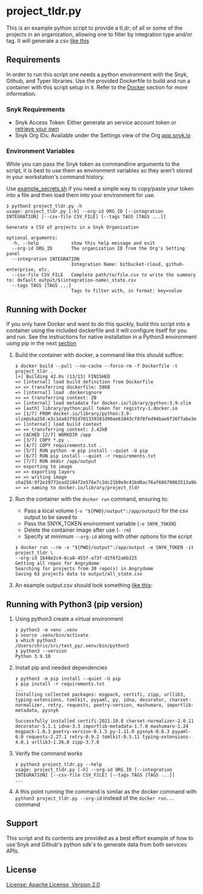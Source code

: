# project_tldr.py

This is an example python script to provide a tl,dr; of all or some of the projects in an organization, allowing one to filter by integration type and/or tag. It will generate a csv [like this](https://gist.github.com/mrzarquon/1bd4df637511f73ddb40d2aae4d3481c)

## Requirements

In order to run this script one needs a python environment with the Snyk, Github, and Typer libraries. Use the provided Dockerfile to build and run a container with this script setup in it. Refer to the [Docker](#user-content-running-with-docker) section for more information.

### Snyk Requirements

- Snyk Access Token: Either generate an service account token or [retrieve your own](https://docs.snyk.io/snyk-api-info/authentication-for-api)
- Snyk Org IDs: Available under the Settings view of the Org [app.snyk.io](https://app.snyk.io/)

### Environment Variables

While you can pass the Snyk token as commandline arguments to the script, it is best to use them as environment variables so they aren't stored in your workstation's command history.

Use [example_secrets.sh](example_secrets.sh) if you need a simple way to copy/paste your token into a file and then load them into your environment for use.

```shell
❯ python3 project_tldr.py -h
usage: project_tldr.py [-h] --org-id ORG_ID [--integration INTEGRATION] [--csv-file CSV_FILE] [--tags TAGS [TAGS ...]]

Generate a CSV of projects in a Snyk Organization

optional arguments:
  -h, --help            show this help message and exit
  --org-id ORG_ID       The organization ID from the Org's Setting panel
  --integration INTEGRATION
                        Integration Name: bitbucket-cloud, github-enterprise, etc.
  --csv-file CSV_FILE   Complete path/to/file.csv to write the summary to: default output/$(integration-name)_state.csv
  --tags TAGS [TAGS ...]
                        Tags to filter with, in format: key=value
```

## Running with Docker

If you only have Docker and want to do this quickly, build this script into a container using the included dockerfile and it will configure itself for you and run. See the instructions for native installation in a Python3 environment using pip in the next [section](#running-with-python3-pip-version)

1. Build the container with docker, a command like this should suffice:

   ```shell
   ❯ docker build --pull --no-cache --force-rm -f Dockerfile -t project_tldr .
   [+] Building 42.0s (13/13) FINISHED
   => [internal] load build definition from Dockerfile
   => => transferring dockerfile: 586B
   => [internal] load .dockerignore
   => => transferring context: 2B
   => [internal] load metadata for docker.io/library/python:3.9-slim
   => [auth] library/python:pull token for registry-1.docker.io
   => [1/7] FROM docker.io/library/python:3.9-slim@sha256:e3c1da82791d701339381d90ae63843cf078fed94bae6f36f7abe3ed3e339218
   => [internal] load build context
   => => transferring context: 2.42kB
   => CACHED [2/7] WORKDIR /app
   => [3/7] COPY *.py .
   => [4/7] COPY requirements.txt .
   => [5/7] RUN python -m pip install --quiet -U pip
   => [6/7] RUN pip install --quiet -r requirements.txt
   => [7/7] RUN mkdir /app/output
   => exporting to image
   => => exporting layers
   => => writing image sha256:9f2e19772ead210472e576e7c2dc21b9e9c41bd0ac76af68679863513a9b4414
   => => naming to docker.io/library/project_tldr

   ```

2. Run the container with the `docker run` command, ensuring to:

   - Pass a local volume (`-v "${PWD}/output":/app/output`) for the csv output to be saved to
   - Pass the SNYK_TOKEN environment variable (`-e SNYK_TOKEN`)
   - Delete the container image after use (`--rm`)
   - Specify at minimum `--org-id` along with other options for the script

   ```shell
   ❯ docker run --rm -v "${PWD}/output":/app/output -e SNYK_TOKEN -it project_tldr \
   --org-id 1b48e2c4-6ca8-455f-a73f-d2f6f2a6b225
   Getting all repos for Angrydome
   Searching for projects from 30 repo(s) in Angrydome
   Saving 63 projects data to output/all_state.csv
   ```

3. An example output.csv should look something [like this](https://gist.github.com/mrzarquon/1bd4df637511f73ddb40d2aae4d3481c):

## Running with Python3 (pip version)

1. Using python3 create a virtual environment

   ```shell
   ❯ python3 -m venv .venv
   ❯ source .venv/bin/activate
   ❯ which python3
   /Users/chris/src/test_py/.venv/bin/python3
   ❯ python3 --version
   Python 3.9.10
   ```

2. Install pip and needed dependencies

   ```shell
   ❯ python3 -m pip install --quiet -U pip
   ❯ pip install -r requirements.txt
   ...
   Installing collected packages: msgpack, certifi, zipp, urllib3, typing-extensions, tomlkit, pyyaml, py, idna, decorator, charset-normalizer, retry, requests, poetry-version, mashumaro, importlib-metadata, pysnyk

   Successfully installed certifi-2021.10.8 charset-normalizer-2.0.11 decorator-5.1.1 idna-3.3 importlib-metadata-1.7.0 mashumaro-1.24 msgpack-1.0.3 poetry-version-0.1.5 py-1.11.0 pysnyk-0.6.3 pyyaml-6.0 requests-2.27.1 retry-0.9.2 tomlkit-0.5.11 typing-extensions-4.0.1 urllib3-1.26.8 zipp-3.7.0
   ```

3. Verify the command works

   ```shell
   ❯ python3 project_tldr.py --help
   usage: project_tldr.py [-h] --org-id ORG_ID [--integration INTEGRATION] [--csv-file CSV_FILE] [--tags TAGS [TAGS ...]]
   ...
   ```

4. A this point running the command is similar as the docker command with `python3 project_tldr.py --org-id` instead of the `docker run...` command

## Support

This script and its contents are provided as a best effort example of how to use Snyk and Github's python sdk's to generate data from both services APIs.

## License

[License: Apache License, Version 2.0](LICENSE)

